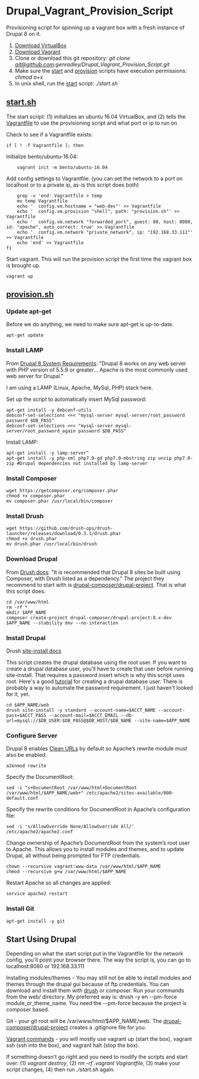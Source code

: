 # Drupal_Vagrant_Provision_Script
Provisioning script for spinning up a vagrant box with a fresh instance of Drupal 8 on it.

1. [Download VirtualBox](https://www.virtualbox.org/wiki/Downloads)
2. [Download Vagrant](https://www.vagrantup.com/downloads.html)
3. Clone or download this git repository: _git clone git@github.com:genradley/Drupal_Vagrant_Provision_Script.git_
4. Make sure the [start](/src/start.sh) and [provision](/src/provision.sh) scripts have execution permissions: _chmod a+x_
5. In unix shell, run the [start](/src/start.sh) script: _./start.sh_

## [start.sh](/src/start.sh)

The start script: 
(1) initializes an ubuntu 16.04 VirtualBox, and 
(2) tells the [Vagrantfile](https://www.vagrantup.com/docs/vagrantfile/) to use the provisioning script and what port or ip to run  on

Check to see if a Vagrantfile exists:

    if [ ! -f Vagrantfile ]; then

Initialize bento/ubuntu-16.04:

        vagrant init -m bento/ubuntu-16.04

Add config settings to Vagrantfile:
(you can set the network to a port on localhost or to a private ip, as-is this script does both)

        grep -v 'end' Vagrantfile > temp
        mv temp Vagrantfile
        echo '  config.vm.hostname = "web-dev"' >> Vagrantfile 
        echo '  config.vm.provision "shell", path: "provision.sh"' >> Vagrantfile
        echo '  config.vm.network "forwarded_port", guest: 80, host: 8080, id: "apache", auto_correct: true' >> Vagrantfile
        echo '  config.vm.network "private_network", ip: "192.168.33.111"' >> Vagrantfile
        echo 'end' >> Vagrantfile
    fi
 
Start vagrant. This will run the provision script the first time the vagrant box is brought up.

    vagrant up

## [provision.sh](/src/provision.sh)

### Update apt-get
Before we do anything, we need to make sure apt-get is up-to-date.
    
    apt-get update

### Install LAMP
From [Drupal 8 System Requirements](https://www.drupal.org/docs/8/system-requirements): "Drupal 8 works on any web server with PHP version of 5.5.9 or greater... Apache is the most commonly used web server for Drupal." 

I am using a LAMP (Linux, Apache, MySql, PHP) stack here. 

Set up the script to automatically insert MySql password:

    apt-get install -y debconf-utils
    debconf-set-selections <<< "mysql-server mysql-server/root_password password $DB_PASS"
    debconf-set-selections <<< "mysql-server mysql-server/root_password_again password $DB_PASS"

Install LAMP:

    apt-get install -y lamp-server^
    apt-get install -y php-xml php7.0-gd php7.0-mbstring zip unzip php7.0-zip #Drupal dependencies not installed by lamp-server

### Install Composer
    wget https://getcomposer.org/composer.phar
    chmod +x composer.phar
    mv composer.phar /usr/local/bin/composer

### Install Drush
    wget https://github.com/drush-ops/drush-launcher/releases/download/0.3.1/drush.phar
    chmod +x drush.phar
    mv drush.phar /usr/local/bin/drush

### Download Drupal
From [Drush docs](http://docs.drush.org/en/8.x/install/): "It is recommended that Drupal 8 sites be built using Composer, with Drush listed as a dependency." The project they recommend to start with is [drupal-composer/drupal-project](https://github.com/drupal-composer/drupal-project). That is what this script does.

    cd /var/www/html
    rm -rf *
    mkdir $APP_NAME
    composer create-project drupal-composer/drupal-project:8.x-dev $APP_NAME --stability dev --no-interaction

### Install Drupal
Drush [site-install docs](https://drushcommands.com/drush-8x/core/site-install/)

This script creates the drupal database using the root user. If you want to create a drupal database user, you'll have to create that user before running site-install. That requires a password insert which is why this script uses root. Here's a good [tutorial](https://www.drupal.org/docs/7/install/step-2-create-the-database) for creating a drupal database user. There is probably a way to automate the password requirement. I just haven't looked for it, yet.
 
    cd $APP_NAME/web
    drush site-install -y standard --account-name=$ACCT_NAME --account-pass=$ACCT_PASS --account-mail=$ACCT_EMAIL --db-url=mysql://$DB_USER:$DB_PASS@$DB_HOST/$DB_NAME --site-name=$APP_NAME

### Configure Server
Drupal 8 enables [Clean URLs](https://www.drupal.org/getting-started/clean-urls) by default so Apache’s rewrite module must also be enabled:
    
    a2enmod rewrite

Specify the DocumentRoot:

    sed -i "s+DocumentRoot /var/www/html+DocumentRoot /var/www/html/$APP_NAME/web+" /etc/apache2/sites-available/000-default.conf
    
Specify the rewrite conditions for DocumentRoot in Apache’s configuration file:
    
    sed -i 's/AllowOverride None/AllowOverride All/' /etc/apache2/apache2.conf
   
Change ownership of Apache’s DocumentRoot from the system’s root user to Apache. This allows you to install modules and themes, and to update Drupal, all without being prompted for FTP credentials.

    chown --recursive vagrant:www-data /var/www/html/$APP_NAME
    chmod --recursive g+w /var/www/html/$APP_NAME

Restart Apache so all changes are applied:

    service apache2 restart
    
### Install Git
    apt-get install -y git


## Start Using Drupal
Depending on what the start script put in the Vagrantfile for the network config, you'll point your browser there. The way the script is, you can go to localhost:8080 or 192.168.33.111

Installing modules/themes - You may still not be able to install modules and themes through the drupal gui because of ftp credentials. You can download and install them with [drush](https://www.drupal.org/docs/8/extending-drupal-8/installing-modules-from-the-command-line) or composer. Run your commands from the web/ directory. My preferred way is: drush -y en --pm-force module_or_theme_name. You need the --pm-force because the project is composer based.

Git - your git root will be /var/www/html/$APP_NAME/web. The [drupal-composer/drupal-project](https://github.com/drupal-composer/drupal-project) creates a .gitignore file for you.

[Vagrant commands](https://www.vagrantup.com/docs/cli/) - you will mostly use vagrant up (start the box), vagrant ssh (ssh into the box), and vagrant halt (stop the box).

If something doesn't go right and you need to modify the scripts and start over: (1) _vagrant destroy_, (2) _rm -rf .vagrant Vagrantfile_, (3) make your script changes, (4) then run _./start.sh_ again.